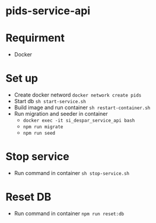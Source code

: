 # pids-service-api

# Requirment
- Docker

# Set up
- Create docker netword
  `docker network create pids`
- Start db
  `sh start-service.sh`
- Build image and run container
  `sh restart-container.sh`
- Run migration and seeder in container
  - `docker exec -it si_despar_service_api bash`
  - `npm run migrate`
  - `npm run seed`

# Stop service
- Run command in container
  `sh stop-service.sh`

# Reset DB
- Run command in container
  `npm run reset:db`